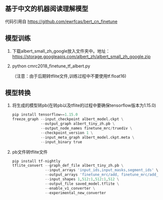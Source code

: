 ## 基于中文的机器阅读理解模型

代码引用自 https://github.com/ewrfcas/bert_cn_finetune

## 模型训练

1. 下载albert_small_zh_google放入文件夹中。地址：https://storage.googleapis.com/albert_zh/albert_small_zh_google.zip

2. python cmrc2018_finetune_tf_albert.py

   （注意：由于后期转tflite文件,训练过程中不要使用tf.float16)

## 模型转换

1. 将生成的模型转pb(在转pb以及tflite的过程中要确保tensorflow版本为1.15.0)

   ```python
   pip install tensorflow==1.15.0
   freeze_graph --input_checkpoint albert_model.ckpt \
                --output_graph albert_tiny_zh.pb \
                --output_node_names finetune_mrc/truediv \
                --checkpoint_version 1 \
                --input_meta_graph albert_model.ckpt.meta \
                --input_binary true
   ```

2. pb文件转tflite文件

   ```python
   pip install tf-nightly
   tflite_convert --graph_def_file albert_tiny_zh.pb \
                  --input_arrays 'input_ids,input_masks,segment_ids' \
                  --output_arrays 'finetune_mrc/add, finetune_mrc/add_1'\
                  --input_shapes 1,512:1,512:1,512 \
                  --output_file saved_model.tflite \
                  --enable_v1_converter \
                  --experimental_new_converter
   ```

